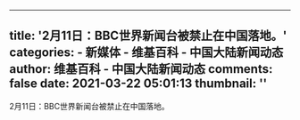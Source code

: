 
---
title: '2月11日：BBC世界新闻台被禁止在中国落地。'
categories: 
    - 新媒体
    - 维基百科 - 中国大陆新闻动态
author: 维基百科 - 中国大陆新闻动态
comments: false
date: 2021-03-22 05:01:13
thumbnail: ''
---

<div>   
2月11日：BBC世界新闻台被禁止在中国落地。  
</div>
            